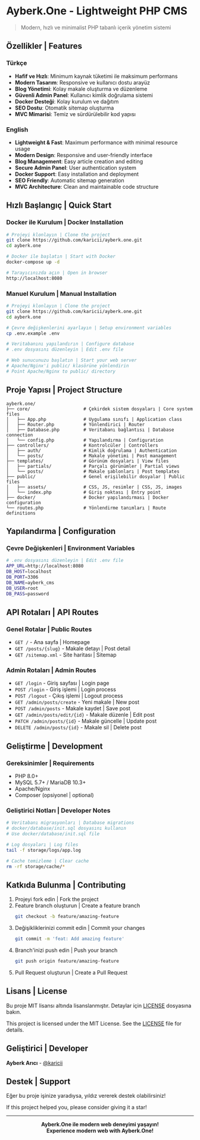 # Ayberk.One - Lightweight PHP CMS

> Modern, hızlı ve minimalist PHP tabanlı içerik yönetim sistemi

## Özellikler | Features

### Türkçe
- **Hafif ve Hızlı**: Minimum kaynak tüketimi ile maksimum performans
- **Modern Tasarım**: Responsive ve kullanıcı dostu arayüz
- **Blog Yönetimi**: Kolay makale oluşturma ve düzenleme
- **Güvenli Admin Panel**: Kullanıcı kimlik doğrulama sistemi
- **Docker Desteği**: Kolay kurulum ve dağıtım
- **SEO Dostu**: Otomatik sitemap oluşturma
- **MVC Mimarisi**: Temiz ve sürdürülebilir kod yapısı

### English
- **Lightweight & Fast**: Maximum performance with minimal resource usage
- **Modern Design**: Responsive and user-friendly interface
- **Blog Management**: Easy article creation and editing
- **Secure Admin Panel**: User authentication system
- **Docker Support**: Easy installation and deployment
- **SEO Friendly**: Automatic sitemap generation
- **MVC Architecture**: Clean and maintainable code structure

## Hızlı Başlangıç | Quick Start

### Docker ile Kurulum | Docker Installation

```bash
# Projeyi klonlayın | Clone the project
git clone https://github.com/karicii/ayberk.one.git
cd ayberk.one

# Docker ile başlatın | Start with Docker
docker-compose up -d

# Tarayıcınızda açın | Open in browser
http://localhost:8080
```

### Manuel Kurulum | Manual Installation

```bash
# Projeyi klonlayın | Clone the project
git clone https://github.com/karicii/ayberk.one.git
cd ayberk.one

# Çevre değişkenlerini ayarlayın | Setup environment variables
cp .env.example .env

# Veritabanını yapılandırın | Configure database
# .env dosyasını düzenleyin | Edit .env file

# Web sunucunuzu başlatın | Start your web server
# Apache/Nginx'i public/ klasörüne yönlendirin
# Point Apache/Nginx to public/ directory
```

## Proje Yapısı | Project Structure

```
ayberk.one/
├── core/                    # Çekirdek sistem dosyaları | Core system files
│   ├── App.php              # Uygulama sınıfı | Application class
│   ├── Router.php           # Yönlendirici | Router
│   ├── Database.php         # Veritabanı bağlantısı | Database connection
│   └── config.php           # Yapılandırma | Configuration
├── controllers/             # Kontrolcüler | Controllers
│   ├── auth/                # Kimlik doğrulama | Authentication
│   └── posts/               # Makale yönetimi | Post management
├── templates/               # Görünüm dosyaları | View files
│   ├── partials/            # Parçalı görünümler | Partial views
│   └── posts/               # Makale şablonları | Post templates
├── public/                  # Genel erişilebilir dosyalar | Public files
│   ├── assets/              # CSS, JS, resimler | CSS, JS, images
│   └── index.php            # Giriş noktası | Entry point
├── docker/                  # Docker yapılandırması | Docker configuration
└── routes.php               # Yönlendirme tanımları | Route definitions
```

## Yapılandırma | Configuration

### Çevre Değişkenleri | Environment Variables

```bash
# .env dosyasını düzenleyin | Edit .env file
APP_URL=http://localhost:8080
DB_HOST=localhost
DB_PORT=3306
DB_NAME=ayberk_cms
DB_USER=root
DB_PASS=password
```

## API Rotaları | API Routes

### Genel Rotalar | Public Routes
- `GET /` - Ana sayfa | Homepage
- `GET /posts/{slug}` - Makale detayı | Post detail
- `GET /sitemap.xml` - Site haritası | Sitemap

### Admin Rotaları | Admin Routes
- `GET /login` - Giriş sayfası | Login page
- `POST /login` - Giriş işlemi | Login process
- `POST /logout` - Çıkış işlemi | Logout process
- `GET /admin/posts/create` - Yeni makale | New post
- `POST /admin/posts` - Makale kaydet | Save post
- `GET /admin/posts/edit/{id}` - Makale düzenle | Edit post
- `PATCH /admin/posts/{id}` - Makale güncelle | Update post
- `DELETE /admin/posts/{id}` - Makale sil | Delete post

## Geliştirme | Development

### Gereksinimler | Requirements
- PHP 8.0+
- MySQL 5.7+ / MariaDB 10.3+
- Apache/Nginx
- Composer (opsiyonel | optional)

### Geliştirici Notları | Developer Notes
```bash
# Veritabanı migrasyonları | Database migrations
# docker/database/init.sql dosyasını kullanın
# Use docker/database/init.sql file

# Log dosyaları | Log files
tail -f storage/logs/app.log

# Cache temizleme | Clear cache
rm -rf storage/cache/*
```

## Katkıda Bulunma | Contributing

1. Projeyi fork edin | Fork the project
2. Feature branch oluşturun | Create a feature branch
   ```bash
   git checkout -b feature/amazing-feature
   ```
3. Değişikliklerinizi commit edin | Commit your changes
   ```bash
   git commit -m 'feat: Add amazing feature'
   ```
4. Branch'inizi push edin | Push your branch
   ```bash
   git push origin feature/amazing-feature
   ```
5. Pull Request oluşturun | Create a Pull Request

## Lisans | License

Bu proje MIT lisansı altında lisanslanmıştır. Detaylar için [LICENSE](LICENSE) dosyasına bakın.

This project is licensed under the MIT License. See the [LICENSE](LICENSE) file for details.

## Geliştirici | Developer

**Ayberk Arıcı** - [@karicii](https://github.com/karicii)

## Destek | Support

Eğer bu proje işinize yaradıysa, yıldız vererek destek olabilirsiniz!

If this project helped you, please consider giving it a star!

---

<div align="center">
  <strong>Ayberk.One ile modern web deneyimi yaşayın!</strong>
  <br>
  <strong>Experience modern web with Ayberk.One!</strong>
</div>
